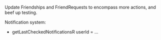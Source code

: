 Update Friendships and FriendRequests to encompass more actions, and beef up
testing.

Notification system:

* getLastCheckedNotificationsR userId = ...
